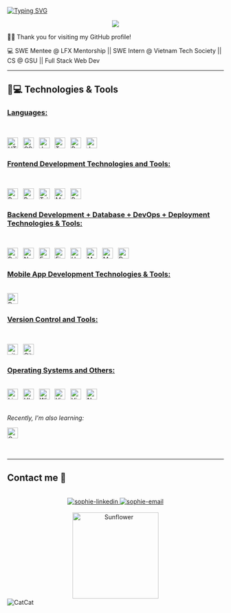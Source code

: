 <a href="https://git.io/typing-svg"><img src="https://readme-typing-svg.demolab.com?font=Fira+Code&pause=1000&random=false&width=435&lines=Welcome+to+my+Github+%3C3+%3C3;I+am+Harry+Nguyen" alt="Typing SVG" /></a>

<p align="center">
  <!-- Typing SVG by DenverCoder1 - https://github.com/DenverCoder1/readme-typing-svg -->
  <a href="https://github.com/DenverCoder1/readme-typing-svg">
    <img src="https://readme-typing-svg.demolab.com/?lines=I'm%20Sophie%20Nguyen%20🌻%20;Software%20Engineer%20Intern%20at%20CNCF-Thanos&font=Fira%20Code&center=true&width=1000&height=45&color=ffffff&vCenter=true&pause=1000&size=25" /></a>
</p>

🙋‍♂️ Thank you for visiting my GitHub profile! 

💻 SWE Mentee @ LFX Mentorship || SWE Intern @ Vietnam Tech Society || CS @ GSU || Full Stack Web Dev

<hr>

## 🚀💻 Technologies & Tools

### <u> Languages: </u>

<br>

<span><img src="https://img.shields.io/badge/HTML5-E34F26?style=for-the-badge&logo=html5&logoColor=white" alt="HTML5 logo" title="HTML5" height="25" /></span>
&nbsp;
<span><img src="https://img.shields.io/badge/CSS3-1572B6?style=for-the-badge&logo=css3&logoColor=white" alt="CSS3 logo" title="CSS3" height="25" /></span>
&nbsp;
<span><img src="https://img.shields.io/badge/JavaScript-323330?style=for-the-badge&logo=javascript&logoColor=F7DF1E" alt="JavaScript logo" title="JavaScript" height="25" /></span>
&nbsp;
<span><img src="https://img.shields.io/badge/TypeScript-007ACC?style=for-the-badge&logo=typescript&logoColor=white" alt="TypeScript logo" title="TypeScript" height="25" /></span>
&nbsp;
<img src = "https://img.shields.io/badge/Python-FFD43B?style=for-the-badge&logo=python&logoColor=blue" alt="Python logo"  title="Python" height="25"/>
</span>
&nbsp;
<span>
<img src = "https://img.shields.io/badge/Java-ED8B00?style=for-the-badge&logo=java&logoColor=white" alt="Java logo"  title="Java" height="25"/>
</span>
&nbsp;
<br>

### <u> Frontend Development Technologies and Tools: </u>

<br>

<span><img src="https://img.shields.io/badge/React-20232A?style=for-the-badge&logo=react&logoColor=61DAFB" alt="ReactJS logo" title="ReactJS" height="25" /></span>
&nbsp;
<span><img src="https://img.shields.io/badge/Redux-593D88?style=for-the-badge&logo=redux&logoColor=white" alt="Redux logo" title="Redux" height="25" /></span>
&nbsp;
<span><img src="https://img.shields.io/badge/Tailwind_CSS-38B2AC?style=for-the-badge&logo=tailwind-css&logoColor=white" alt="TailwindCSS logo" title="TailwindCSS" height="25" /></span>
&nbsp;
<span><img src="https://img.shields.io/badge/Material%20UI-007FFF?style=for-the-badge&logo=mui&logoColor=white" alt="Material UI logo" title="Material UI" height="25" /></span>
&nbsp;
<span><img src="https://img.shields.io/badge/Bootstrap-563D7C?style=for-the-badge&logo=bootstrap&logoColor=white" alt="Bootstrap logo" title="Bootstrap" height="25" /></span>

### <u> Backend Development + Database + DevOps + Deployment Technologies & Tools: </u>

<br>

<span><img src="https://img.shields.io/badge/Ruby_on_Rails-CC0000?style=for-the-badge&logo=ruby-on-rails&logoColor=white" alt="Rails logo" title="Ruby On Rails" height="25" /></span>
&nbsp;
<span><img src="https://img.shields.io/badge/Node.js-339933?style=for-the-badge&logo=nodedotjs&logoColor=white" alt="Node.js logo" title="Node.js" height="25" /></span>
&nbsp;
<span><img src="https://img.shields.io/badge/Express.js-000000?style=for-the-badge&logo=express&logoColor=white" alt="Express.js logo" title="Express.js" height="25" /></span>
&nbsp;
<span><img src="https://img.shields.io/badge/firebase-ffca28?style=for-the-badge&logo=firebase&logoColor=black" alt="Firebase logo" title="Firebase" height="25"/></span>
&nbsp;
<span><img src="https://img.shields.io/badge/Heroku-430098?style=for-the-badge&logo=heroku&logoColor=white" alt="Heroku logo" title="Heroku" height="25"/></span>
&nbsp;
<span>
<span><img src="https://img.shields.io/badge/MongoDB-4EA94B?style=for-the-badge&logo=mongodb&logoColor=white" alt="MongoDB logo" title="MongoDB" height="25" /></span>
&nbsp;
<span>
<img src = "https://img.shields.io/badge/MySQL-005C84?style=for-the-badge&logo=mysql&logoColor=white" alt="MySQL logo" title="MySQL" height="25"/>
</span>
&nbsp;
<span><img src="https://img.shields.io/badge/Docker-2CA5E0?style=for-the-badge&logo=docker&logoColor=white" alt="Docker logo" title="Docker Code" height="25" /></span>
&nbsp;

### <u> Mobile App Development Technologies & Tools: </u>

<br>

<span>
<img src = "https://img.shields.io/badge/React_Native-20232A?style=for-the-badge&logo=react&logoColor=61DAFB" alt="React Native logo" title="React Native" height="25"/>
</span>
&nbsp;


### <u> Version Control and Tools:</u>

<br>

<span><img src="https://img.shields.io/badge/GIT-E44C30?style=for-the-badge&logo=git&logoColor=white" alt="git logo" title="Git" height="25" /></span>
&nbsp;
<span><img src="https://img.shields.io/badge/GitHub-100000?style=for-the-badge&logo=github&logoColor=white" alt="Github logo" title="Github" height="25" /></span>
&nbsp;

### <u> Operating Systems and Others:</u>

<br>

<span>
<img src = "https://img.shields.io/badge/Linux-FCC624?style=for-the-badge&logo=linux&logoColor=black" alt="Linux Logo"  title="Linux" height="25"/>
</span>
&nbsp;
<span>
<img src = "https://img.shields.io/badge/Ubuntu-E95420?style=for-the-badge&logo=ubuntu&logoColor=white" alt="Ubuntu Logo"  title="Ubuntu" height="25"/>
</span>
&nbsp;
<span>
<img src = "https://img.shields.io/badge/Windows-0078D6?style=for-the-badge&logo=windows&logoColor=white" alt="Windows Logo"  title="Windows" height="25"/>
</span>
&nbsp;
<span><img src="https://img.shields.io/badge/VSCode-0078D4?style=for-the-badge&logo=visual%20studio%20code&logoColor=white" alt="Visual Studio Code logo" title="Visual Studio Code" height="25" /></span>
&nbsp;
<span><img src="https://img.shields.io/badge/VIM-%2311AB00.svg?&style=for-the-badge&logo=vim&logoColor=white" alt="Vim logo" title="Vim" height="25" /></span>
&nbsp;
<span><img src="https://img.shields.io/badge/NeoVim-%2357A143.svg?&style=for-the-badge&logo=neovim&logoColor=white" alt="Neovim logo" title="Neovim" height="25" /></span>

<br>
<br>

<i> Recently, I'm also learning: </i>

<span><img src="https://img.shields.io/badge/GraphQl-E10098?style=for-the-badge&logo=graphql&logoColor=white" alt="GraphQL logo" title="GraphQL" height="25" /></span>
&nbsp;

<br>

<hr>


## Contact me 🌻

<br>
<div align="center">
  <a href="https://www.linkedin.com/in/sophienguyen113/" target="_blank"  rel="noopener noreferrer">
    <img src="https://img.icons8.com/bubbles/100/000000/linkedin.png" alt="sophie-linkedin" />
  </a>
  <a href="mailto:sophiengocnguyen113@gmail.com" target="top" rel="noopener noreferrer">
  <img src="https://img.icons8.com/bubbles/100/000000/gmail-new.png" alt="sophie-email"/>
  </a>
</div>

<br>
<div align="center">
<a href="https://github.com/SophieNguyen113">
<img src="https://wallpapercave.com/wp/wp10580805.jpg" width="200px" height="200px" alt="Sunflower">
</a>

</div>

<img src="Sophie%20Nguyen%20-%20CatCat.gif" title="CatCat" alt="CatCat">
